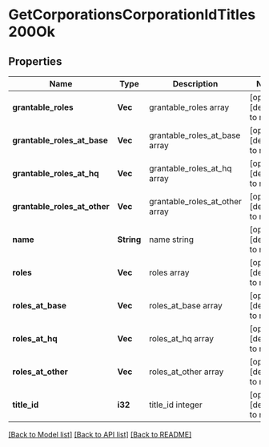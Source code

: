 # GetCorporationsCorporationIdTitles200Ok

## Properties
Name | Type | Description | Notes
------------ | ------------- | ------------- | -------------
**grantable_roles** | **Vec<String>** | grantable_roles array | [optional] [default to null]
**grantable_roles_at_base** | **Vec<String>** | grantable_roles_at_base array | [optional] [default to null]
**grantable_roles_at_hq** | **Vec<String>** | grantable_roles_at_hq array | [optional] [default to null]
**grantable_roles_at_other** | **Vec<String>** | grantable_roles_at_other array | [optional] [default to null]
**name** | **String** | name string | [optional] [default to null]
**roles** | **Vec<String>** | roles array | [optional] [default to null]
**roles_at_base** | **Vec<String>** | roles_at_base array | [optional] [default to null]
**roles_at_hq** | **Vec<String>** | roles_at_hq array | [optional] [default to null]
**roles_at_other** | **Vec<String>** | roles_at_other array | [optional] [default to null]
**title_id** | **i32** | title_id integer | [optional] [default to null]

[[Back to Model list]](../README.md#documentation-for-models) [[Back to API list]](../README.md#documentation-for-api-endpoints) [[Back to README]](../README.md)


